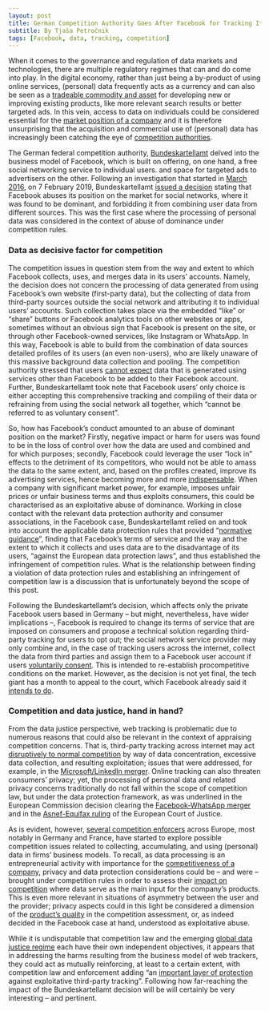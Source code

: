 ```yaml
---
layout: post
title: German Competition Authority Goes After Facebook for Tracking Its Users Outside the Social Network
subtitle: By Tjaša Petročnik
tags: [Facebook, data, tracking, competition]
---
```


When it comes to the governance and regulation of data markets and technologies, there are multiple regulatory regimes that can and do come into play. In the digital economy, rather than just being a by-product of using online services, (personal) data frequently acts as a currency and can also be seen as a [tradeable commodity and asset](https://papers.ssrn.com/sol3/papers.cfm?abstract_id=2657732) for developing new or improving existing products, like more relevant search results or better targeted ads. In this vein, access to data on individuals could be considered essential for the [market position of a company](https://www.bundeskartellamt.de/SharedDocs/Publikation/EN/Pressemitteilungen/2019/07_02_2019_Facebook_FAQs.pdf) and it is therefore unsurprising that the acquisition and commercial use of (personal) data has increasingly been catching the eye of [competition authorities](https://www.bundeskartellamt.de/SharedDocs/Publikation/DE/Berichte/Big%20Data%20Papier.pdf).

The German federal competition authority, [Bundeskartellamt](https://www.bundeskartellamt.de/SharedDocs/Meldung/DE/Pressemitteilungen/2019/07_02_2019_Facebook.html?nn=3591568) delved into the business model of Facebook, which is built on offering, on one hand, a free social networking service to individual users. and space for targeted ads to advertisers on the other. Following an investigation that started in [March 2016](https://www.bundeskartellamt.de/SharedDocs/Meldung/EN/Pressemitteilungen/2016/02_03_2016_Facebook.html), on 7 February 2019, Bundeskartellamt [issued a decision](https://www.bundeskartellamt.de/SharedDocs/Meldung/EN/Pressemitteilungen/2019/07_02_2019_Facebook.html) stating that Facebook abuses its position on the market for social networks, where it was found to be dominant, and forbidding it from combining user data from different sources. This was the first case where the processing of personal data was considered in the context of abuse of dominance under competition rules.

### Data as decisive factor for competition
The competition issues in question stem from the way and extent to which Facebook collects, uses, and merges data in its users’ accounts. Namely, the decision does not concern the processing of data generated from using Facebook’s own website (first-party data), but the collecting of data from third-party sources outside the social network and attributing it to individual users’ accounts. Such collection takes place via the embedded “like” or “share” buttons or Facebook analytics tools on other websites or apps, sometimes without an obvious sign that Facebook is present on the site, or through other Facebook-owned services, like Instagram or WhatsApp. In this way, Facebook is able to build from the combination of data sources detailed profiles of its users (an even non-users), who are likely unaware of this massive background data collection and pooling. The competition authority stressed that users [cannot expect](https://www.bundeskartellamt.de/SharedDocs/Meldung/EN/Pressemitteilungen/2017/19_12_2017_Facebook.html) data that is generated using services other than Facebook to be added to their Facebook account. Further, Bundeskartellamt took note that  Facebook users’ only choice is either accepting this comprehensive tracking and compiling of their data or refraining from using the social network all together, which “cannot be referred to as voluntary consent”.

So, how has Facebook’s conduct amounted to an abuse of dominant position on the market? Firstly, negative impact or harm for users was found to be in the loss of control over how the data are used and combined and for which purposes; secondly, Facebook could leverage the user “lock in” effects to the detriment of its competitors, who would not be able to amass the data to the same extent, and, based on the profiles created, improve its advertising services, hence becoming more and more [indispensable](https://www.bundeskartellamt.de/SharedDocs/Publikation/EN/Pressemitteilungen/2019/07_02_2019_Facebook_FAQs.pdf). When a company with significant market power, for example, imposes unfair prices or unfair business terms and thus exploits consumers, this could be characterised as an exploitative abuse of dominance. Working in close contact with the relevant data protection authority and consumer associations, in the Facebook case, Bundeskartellamt relied on and took into account the applicable data protection rules that provided “[normative guidance](https://www.kluwerlawonline.com/abstract.php?area=Journals&id=COLA2017002)”, finding that Facebook’s terms of service and the way and the extent to which it collects and uses data are to the disadvantage of its users, “against the European data protection laws”, and thus established the infringement of competition rules. What is the relationship between finding a violation of data protection rules and establishing an infringement of competition law is a discussion that is unfortunately beyond the scope of this post. 

Following the Bundeskartellamt’s decision, which affects only the private Facebook users based in Germany – but might, nevertheless, have wider implications –, Facebook is required to change its terms of service that are imposed on consumers and propose a technical solution regarding third-party tracking for users to opt out; the social network service provider may only combine and, in the case of tracking users across the internet, collect the data from third parties and assign them to a Facebook user account if users [voluntarily consent](https://www.bundeskartellamt.de/SharedDocs/Publikation/EN/Pressemitteilungen/2019/07_02_2019_Facebook_FAQs.pdf). This is intended to re-establish procompetitive conditions on the market. However, as the decision is not yet final, the tech giant has a month to appeal to the court, which Facebook already said it [intends to do](https://newsroom.fb.com/news/2019/02/bundeskartellamt-order/).

### Competition and data justice, hand in hand?
From the data justice perspective, web tracking is problematic due to numerous reasons that could also be relevant in the context of appraising competition concerns. That is, third-party tracking across internet may act [disruptively to normal competition](https://papers.ssrn.com/sol3/papers.cfm?abstract_id=3272552) by way of data concentration, excessive data collection, and resulting exploitation; issues that were addressed, for example, in the [Microsoft/LinkedIn merger](http://ec.europa.eu/competition/mergers/cases/decisions/m8124_1349_5.pdf). Online tracking can also threaten consumers’ privacy; yet, the processing of personal data and related privacy concerns traditionally do not fall within the scope of competition law, but under the data protection framework, as was underlined in the European Commission decision clearing the [Facebook-WhatsApp merger](http://ec.europa.eu/competition/mergers/cases/decisions/m7217_20141003_20310_3962132_EN.pdf) and in the [Asnef-Equifax ruling](http://curia.europa.eu/juris/showPdf.jsf;jsessionid=9ea7d0f130d5bea0e088b08f44b3b853d5eb7ffd88fa.e34KaxiLc3eQc40LaxqMbN4Och0Qe0?text=&docid=65421&pageIndex=0&doclang=EN&mode=lst&dir=&occ=first&part=1&cid=236269) of the European Court of Justice. 

As is evident, however, [several competition enforcers](https://www.bundeskartellamt.de/SharedDocs/Publikation/EN/Fachartikel/Competition_Law_and_Big_Data_The_enforcers_view.pdf) across Europe, most notably in Germany and France, have started to explore possible competition issues related to collecting, accumulating, and using (personal) data in firms’ business models. To recall, as data processing is an entrepreneurial activity with importance for the [competitiveness of a company](https://www.bundeskartellamt.de/SharedDocs/Publikation/EN/Diskussions_Hintergrundpapiere/2017/Hintergrundpapier_Facebook.pdf), privacy and data protection considerations could be – and were – brought under competition rules in order to assess their [impact on competition](https://www.bundeskartellamt.de/SharedDocs/Publikation/DE/Berichte/Big%20Data%20Papier.pdf) where data serve as the main input for the company’s products. This is even more relevant in situations of asymmetry between the user and the provider; privacy aspects could in this light be considered a dimension of the [product’s quality](http://europa.eu/rapid/press-release_IP-16-4284_en.htm) in the competition assessment, or, as indeed decided in the Facebook case at hand, understood as exploitative abuse. 

While it is undisputable that competition law and the emerging [global data justice regime](https://globaldatajustice.org/overview/) each have their own independent objectives, it appears that in addressing the harms resulting from the business model of web trackers, they could act as mutually reinforcing, at least to a certain extent, with competition law and enforcement adding “an [important layer of protection](https://papers.ssrn.com/sol3/papers.cfm?abstract_id=3272552) against exploitative third-party tracking”. Following how far-reaching the impact of the Bundeskartellamt decision will be will certainly be very interesting – and pertinent.
